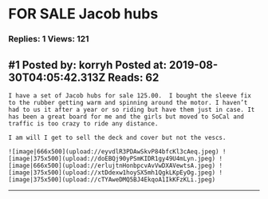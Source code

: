 # FOR SALE Jacob hubs

### Replies: 1 Views: 121

## \#1 Posted by: korryh Posted at: 2019-08-30T04:05:42.313Z Reads: 62

```
I have a set of Jacob hubs for sale 125.00.  I bought the sleeve fix to the rubber getting warm and spinning around the motor. I haven’t had to us it after a year or so riding but have them just in case. It has been a great board for me and the girls but moved to SoCal and traffic is too crazy to ride any distance. 

I am will I get to sell the deck and cover but not the vescs. 

![image|666x500](upload://eyvdlR3PDAwSkvP84bfcKl3cAeq.jpeg) ![image|375x500](upload://doEBQj90yPSmKIDR1gy49U4mLyn.jpeg) ![image|666x500](upload://erlujtnHonbpcvAvVwDXAVewtsA.jpeg) ![image|375x500](upload://xtDdexw1hoySX5mh1QgkLKpEyOg.jpeg) ![image|375x500](upload://cTYAweDMQ5BJ4EkqoA1IkKFzKLi.jpeg)
```

---
